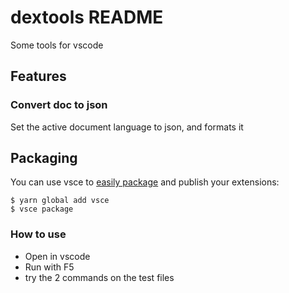 # dextools README

Some tools for vscode

## Features

### Convert doc to json

Set the active document language to json, and formats it

## Packaging

You can use vsce to [easily package](https://code.visualstudio.com/api/working-with-extensions/publishing-extension#publishing-extensions) and publish your extensions:

```
$ yarn global add vsce
$ vsce package
```

### How to use

 - Open in vscode
 - Run with F5
 - try the 2 commands on the test files
